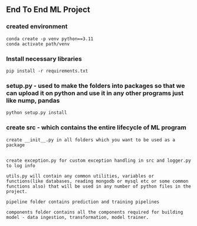 ## End To End ML Project

### created environment
```
conda create -p venv python==3.11
conda activate path/venv
```

### Install necessary libraries
```
pip install -r requirements.txt
```

### setup.py - used to make the folders into packages so that we can upload it on python and use it in any other programs just like nump, pandas
```
python setup.py install
```

### create src - which contains the entire lifecycle of ML program
```
create __init__.py in all folders which you want to be used as a package
```

```notebooks folder - contains all ipynb files where we do EDA, analyze etc. - no need for init.py here as we dont want it as package
```

```
create exception.py for custom exception handling in src and logger.py to log info
```

``` 
utils.py will contain any common utilities, variables or functions(like databases, reading mongodb or mysql etc or some common functions also) that will be used in any number of python files in the project.
```

```
pipeline folder contains prediction and training pipelines
```

```
components folder contains all the components required for building model - data ingestion, transformation, model trainer.
```